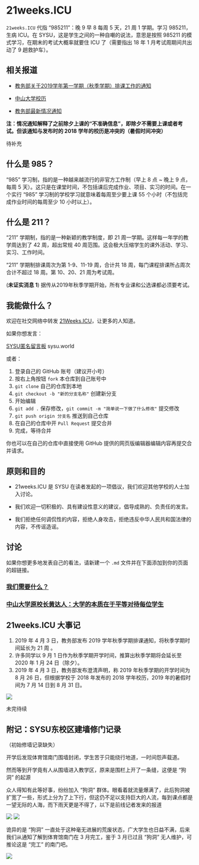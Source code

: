 # 21weeks.ICU

`21weeks.ICU` 代指 “985211”：晚 9 早 8 每周 5 天，21 周 1 学期。学习 985211，生病 ICU。在 SYSU，这是学生之间的一种自嘲的说法，意思是按照 985211 的模式学习，在期末的考试大概率就要住 ICU 了（需要指出 18 年 1 月考试周期间共出动了 9 趟救护车）。

## 相关报道

- [教务部关于2019学年第一学期（秋季学期）排课工作的通知](http://jwb.sysu.edu.cn/content/47019?from=timeline&isappinstalled=0)  

- [中山大学校历](http://jwb.sysu.edu.cn/calendar)  
  
- [教务部最新情况通知](http://jwb.sysu.edu.cn/content/47020)  

**注：情况通知解释了之前除夕上课的“不准确信息”，即除夕不需要上课或者考试。但该通知与发布时的 2018 学年的校历是冲突的（暑假时间冲突）**  

待补充

## 什么是 985？

“985” 学习制，指的是一种越来越流行的非官方工作制（早上 8 点 ~ 晚上 9 点，每周 5 天）。这只是在课堂时间，不包括课后完成作业、项目、实习的时间。在一个实行 “985” 学习制的学校学习就意味着每周至少要上课 55 个小时（不包括完成作业时间的每周至少 10 小时以上）。

## 什么是 211？

“211” 学期制，指的是一种新颖的教学制度，即 21 周一学期。这样每一年学的教学周达到了 42 周，超出常规 40 周范围。这会极大压缩学生的课外活动、学习、实习、工作时间。  

“211” 学期制排课周次为第 1-9、11-19 周，合计共 18 周，每门课程排课所占周次合计不超过 18 周。第 10、20、21 周为考试周。  

(**未证实消息 1**) 据传从2019年秋季学期开始，所有专业课和公选课都必须要考试。  

## 我能做什么？

欢迎在社交网络中转发 [21Weeks.ICU](https://21weeks.icu)，让更多的人知道。

如果你想发言：

[SYSU匿名留言板](http://sysu.world/) sysu.world

或者：
1. 登录自己的 GitHub 账号（建议开小号）
2. 按右上角按钮 `fork` 本仓库到自己账号中
3. `git clone` 自己的仓库到本地
4. `git checkout -b "新的分支名称"` 创建新分支
5. 开始编辑
6. `git add .` 保存修改，`git commit -m "简单说一下做了什么修改"` 提交修改
7. `git push origin 分支名` 推送到自己仓库
8. 在自己的仓库中开 `Pull Request` 提交合并
9. 完成，等待合并

你也可以在自己的仓库中直接使用 GitHub 提供的网页版编辑器编辑内容再提交合并请求。

## 原则和目的

- 21weeks.ICU 是 SYSU 在读者发起的一项倡议，我们欢迎其他学校的人士加入讨论。

- 我们欢迎一切积极的、具有建设性意义的建议，倡导成熟的、负责任的发言。

- 我们拒绝任何调侃性的内容，拒绝人身攻击，拒绝违反中华人民共和国法律的内容，不传谣造谣。

## 讨论

如果你想更多地发表自己的看法，请新建一个 `.md` 文件并在下面添加到你的页面的超链接。

### [我们需要什么？](/Iwant.md)
### [中山大学原校长黄达人：大学的本质在于平等对待每位学生](/equality.md)

## 21weeks.ICU 大事记

1. 2019 年 4 月 3 日，教务部发布 2019 学年秋季学期排课通知，将秋季学期时间延长为 21 周 。
2. 许多同学以 9 月 1 日作为秋季学期开学时间，推算出秋季学期将会延长至 2020 年 1 月 24 日（除夕）。
3. 2019 年 4 月 3 日，教务部发布澄清声明，称 2019 年秋季学期的开学时间为 8 月 26 日，但根据学校于 2018 年发布的 2018 学年校历，2019 年的暑假时间为 7 月 14 日到 8 月 31 日。  

![](calendar.jpg)

未完待续  

## 附记：SYSU东校区建墙修门记录  

（初始修墙记录缺失）

开学后发现体育馆南门围墙封闭，学生苦于只能绕行地道，一时间怨声载道。

然而等到开学竟有人从围墙进入教学区，原来是围栏上开了一条缝，这便是 “狗洞” 的起源

众人得知有此等好事，纷纷加入 “狗洞” 群体。眼看着就流量爆满了，此后狗洞被扩宽了一些，形式上分为了上下行，但这仍不足以支持巨大的人流，每到课点都是一望无际的人海，而下雨天更是不得了，以下是前线记者发来的报道

![](hole1.jpg)
![](hole2.jpg)

诡异的是 “狗洞” 一直处于这种毫无进展的荒废状态，广大学生也日益不满，后来我们从通知了解到体育馆南门在 3 月完工，鉴于 3 月已过且 “狗洞” 无人维护，可推论这是 “完工” 的南门吧。

![](complete.jpg)
